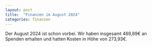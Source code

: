 ```yaml
---
layout: post
title:  "Finanzen im August 2024"
categories: finanzen
---
```

Der August 2024 ist schon vorbei. Wir haben insgesamt 469,89€ an Spenden erhalten und hatten Kosten in Höhe von 273,93€.
